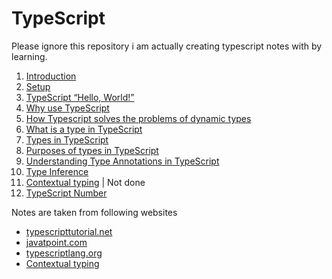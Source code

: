 # TypeScript
Please ignore this repository i am actually creating typescript notes with by learning.

1. [Introduction](https://github.com/Svastikkka/TYPESCRIPT/blob/development/1.%20Introduction.md)
2. [Setup](https://github.com/Svastikkka/TYPESCRIPT/blob/development/2.%20setup.md)
3. [TypeScript “Hello, World!”](https://github.com/Svastikkka/TYPESCRIPT/blob/development/3.%20TypeScript%20“Hello%2C%20World!”.md)
4. [Why use TypeScript](https://github.com/Svastikkka/TYPESCRIPT/blob/development/4.%20Why%20use%20TypeScript.md)
5. [How Typescript solves the problems of dynamic types](https://github.com/Svastikkka/TYPESCRIPT/blob/development/5.%20How%20Typescript%20solves%20the%20problems%20of%20dynamic%20types.md)
6. [What is a type in TypeScript](https://github.com/Svastikkka/TYPESCRIPT/blob/development/6.%20What%20is%20a%20type%20in%20TypeScript.md)
7. [Types in TypeScript](https://github.com/Svastikkka/TYPESCRIPT/blob/development/7.%20Types%20in%20TypeScript.md)
8. [Purposes of types in TypeScript](https://github.com/Svastikkka/TYPESCRIPT/blob/development/8.%20Purposes%20of%20types%20in%20TypeScript.md)
9. [Understanding Type Annotations in TypeScript](https://github.com/Svastikkka/TYPESCRIPT/blob/development/9.%20Understanding%20Type%20Annotations%20in%20TypeScript.md)
10. [Type Inference](https://github.com/Svastikkka/TYPESCRIPT/blob/development/10.%20Type%20Inference.md)
11. [Contextual typing](https://github.com/Svastikkka/TYPESCRIPT/blob/development/11.%20Contextual%20typing.md) | Not done
12. [TypeScript Number](https://github.com/Svastikkka/TYPESCRIPT/blob/development/12.%20TypeScript%20Number.md)

Notes are taken from following websites 

- [typescripttutorial.net](https://www.typescripttutorial.net)
- [javatpoint.com](https://www.javatpoint.com/typescript-tutorial)
- [typescriptlang.org](https://www.typescriptlang.org/docs/handbook/typescript-from-scratch.html)
- [Contextual typing](https://www.youtube.com/watch?v=72fsyTVnX-g)

